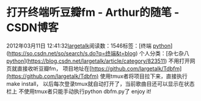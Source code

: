 # 打开终端听豆瓣fm - Arthur的随笔 - CSDN博客
2012年03月11日 12:41:32[largetalk](https://me.csdn.net/largetalk)阅读数：1546标签：[终端																[python](https://so.csdn.net/so/search/s.do?q=python&t=blog)](https://so.csdn.net/so/search/s.do?q=终端&t=blog)
个人分类：[杂七杂八																[python](https://blog.csdn.net/largetalk/article/category/715661)](https://blog.csdn.net/largetalk/article/category/823511)
不用打开网页就直接收听豆瓣fm， 项目地址在[https://github.com/largetalk/Tdbfm](https://github.com/largetalk/Tdbfm)
使用tmux者将项目拉下来，直接执行make install， 以后每次登录tmux就自动打开了，当前歌曲目还可以显示在状态栏上
不使用tmux者只能手动执行python dbfm.py了
enjoy it!
